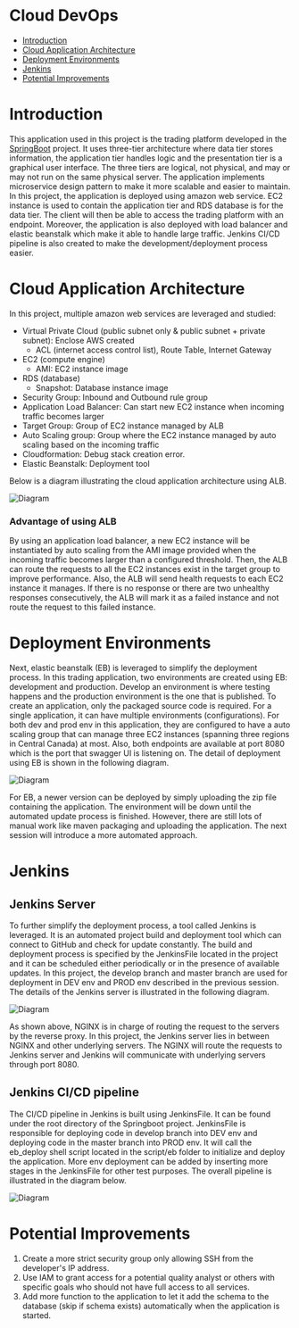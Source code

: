 

# Cloud DevOps
* [Introduction](#introduction)
* [Cloud Application Architecture](#cloud-application-architecture)
* [Deployment Environments](#deployment-environments)
* [Jenkins](#jenkins)
* [Potential Improvements](#potential-improvements)

# Introduction

This application used in this project is the trading platform developed in the [SpringBoot](../springboot) project. It uses three-tier architecture where data tier stores information, the application tier handles logic and the presentation tier is a graphical user interface. The three tiers are logical, not physical, and may or may not run on the same physical server. The application implements microservice design pattern to make it more scalable and easier to maintain. In this project, the application is deployed using amazon web service. EC2 instance is used to contain the application tier and RDS database is for the data tier. The client will then be able to access the trading platform with an endpoint. Moreover, the application is also deployed with load balancer and elastic beanstalk which make it able to handle large traffic. Jenkins CI/CD pipeline is also created to make the development/deployment process easier. 

# Cloud Application Architecture

In this project, multiple amazon web services are leveraged and studied:
- Virtual Private Cloud (public subnet only & public subnet + private subnet): Enclose AWS created
    - ACL (internet access control list), Route Table, Internet Gateway
- EC2 (compute engine)
    - AMI: EC2 instance image
- RDS (database)
    - Snapshot: Database instance image 
- Security Group: Inbound and Outbound rule group
- Application Load Balancer: Can start new EC2 instance when  incoming traffic becomes larger
- Target Group: Group of EC2 instance managed by ALB
- Auto Scaling group: Group where the EC2 instance managed by auto scaling based on the incoming traffic
- Cloudformation: Debug stack creation error.
- Elastic Beanstalk: Deployment tool

Below is a diagram illustrating the cloud application architecture using ALB.

![Diagram](./assets/CloudArchitecture.png)

### Advantage of using ALB
By using an application load balancer, a new EC2 instance will be instantiated by auto scaling from the AMI image provided when the incoming traffic becomes larger than a configured threshold. Then, the ALB can route the requests to all the EC2 instances exist in the target group to improve performance. Also, the ALB will send health requests to each EC2 instance it manages. If there is no response or there are two unhealthy responses consecutively, the ALB will mark it as a failed instance and not route the request to this failed instance. 

# Deployment Environments
Next, elastic beanstalk (EB) is leveraged to simplify the deployment process. In this trading application, two environments are created using EB: development and production. Develop an environment is where testing happens and the production environment is the one that is published. To create an application, only the packaged source code is required. For a single application, it can have multiple environments (configurations). For both dev and prod env in this application, they are configured to have a auto scaling group that can manage three EC2 instances (spanning three regions in Central Canada) at most. Also, both endpoints are available at port 8080 which is the port that swagger UI is listening on. The detail of deployment using EB is shown in the following diagram.

![Diagram](./assets/EBDeployment.png)

For EB, a newer version can be deployed by simply uploading the zip file containing the application. The environment will be down until the automated update process is finished. However, there are still lots of manual work like maven packaging and uploading the application. The next session will introduce a more automated approach. 

# Jenkins 

## Jenkins Server
To further simplify the deployment process, a tool called Jenkins is leveraged. It is an automated project build and deployment tool which can connect to GitHub and check for update constantly. The build and deployment process is specified by the JenkinsFile located in the project and it can be scheduled either periodically or in the presence of available updates. In this project, the develop branch and master branch are used for deployment in DEV env and PROD env described in the previous session. The details of the Jenkins server is illustrated in the following diagram.

![Diagram](./assets/JenkinsServer.png)

As shown above, NGINX is in charge of routing the request to the servers by the reverse proxy. In this project, the Jenkins server lies in between NGINX and other underlying servers. The NGINX will route the requests to Jenkins server and Jenkins will communicate with underlying servers through port 8080. 

## Jenkins CI/CD pipeline
The CI/CD pipeline in Jenkins is built using JenkinsFile. It can be found under the root directory of the Springboot project. JenkinsFile is responsible for deploying code in develop branch into DEV env and deploying code in the master branch into PROD env. It will call the eb_deploy shell script located in the script/eb folder to initialize and deploy the application. More env deployment can be added by inserting more stages in the JenkinsFile for other test purposes.
The overall pipeline is illustrated in the diagram below.

![Diagram](./assets/pipeline.png)

# Potential Improvements
1. Create a more strict security group only allowing SSH from the developer's IP address.
2. Use IAM to grant access for a potential quality analyst or others with specific goals who should not have full access to all services.
3. Add more function to the application to let it add the schema to the database (skip if schema exists) automatically when the application is started.
